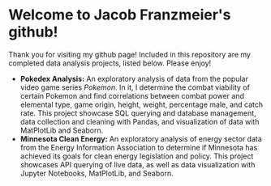 # Welcome to Jacob Franzmeier's github!
Thank you for visiting my github page! Included in this repository are my completed data analysis projects, listed below. Please enjoy!

- **Pokedex Analysis:** An exploratory analysis of data from the popular video game series *Pokemon*. In it, I determine the combat viability of certain Pokemon and find correlations between combat power and elemental type, game origin, height, weight, percentage male, and catch rate. This project showcase SQL querying and database management, data collection and cleaning with Pandas, and visualization of data with MatPlotLib and Seaborn.
- **Minnesota Clean Energy:** An exploratory analysis of energy sector data from the Energy Information Association to determine if Minnesota has achieved its goals for clean energy legislation and policy. This project showcases API querying of live data, as well as data visualization with Jupyter Notebooks, MatPlotLib, and Seaborn.
